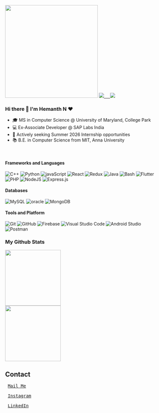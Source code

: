 <img src="https://media.giphy.com/media/p4NLw3I4U0idi/giphy.gif" width="300">

<a href="https://github.com/hemanth-07-11">
    <img src="https://komarev.com/ghpvc/?username=hemanth-07-11&style=plastic"> &nbsp; &nbsp; 
    <img src="https://img.shields.io/github/followers/hemanth-07-11?style=flat&color=blue&label=GitHub%20Followers%20"/></a></a>
</a>
<br>

### Hi there 👋 I'm Hemanth N ❤


- 🎓 MS in Computer Science @ University of Maryland, College Park
- 💻 Ex-Associate Developer @ SAP Labs India
- 🎯 Actively seeking Summer 2026 Internship opportunities
- 📚 B.E. in Computer Science from MIT, Anna University

<br>
<h4><b>Frameworks and Languages</b></h4>

![C++](https://img.shields.io/badge/C++-649ad2?style=flat-square&logo=c%2B%2B&logoColor=white)
![Python](https://img.shields.io/badge/Python-166efa?style=flat-square&logo=Python&logoColor=white)
![javaScript](https://img.shields.io/badge/JavaScript-f5ea1d?style=flat-square&logo=JavaScript&logoColor=black)
![React](https://img.shields.io/badge/React-2bb7f6?style=flat-square&logo=React&logoColor=black)
![Redux](https://img.shields.io/badge/Redux-852de3?style=flat-square&logo=React&logoColor=white)
![Java](https://img.shields.io/badge/Java-ea2d2f?style=flat-square&logo=java&logoColor=black)
![Bash](https://img.shields.io/badge/Bash-636029?style=flat-square&logo=Bash&logoColor=white)
![Flutter](https://img.shields.io/badge/Flutter-30beff?style=flat-square&logo=Flutter&logoColor=white)
![PHP](https://img.shields.io/badge/PHP-181717?style=flat-square&logo=PHP&logoColor=white)
![NodeJS](https://img.shields.io/badge/Node.js-%2343853D.svg?style=flat-square&logo=node-dot-js&logoColor=white)
![Express.js](https://img.shields.io/badge/Express.js-%23404d59.svg?style=flat-square&logo=express&logoColor=%2361DAFB)

<h4><b>Databases</b></h4>

![MySQL](https://img.shields.io/badge/MySQL-ffaa00?style=flat-square&logo=mysql&logoColor=Black)
![oracle](https://img.shields.io/badge/Oracle-F05032?style=flat-square&logo=Oracle&logoColor=white)
![MongoDB](https://img.shields.io/badge/MongoDB-234ea94b?style=flat-square&logo=mongodb&logoColor=white)

<h4><b>Tools and Platform</b></h4>

![Git](https://img.shields.io/badge/Git-F05032?style=flat-square&logo=Git&logoColor=white)
![GitHub](https://img.shields.io/badge/GitHub-181717?style=flat-square&logo=github)
![Firebase](https://img.shields.io/badge/Firebase-ffcb2c?style=flat-square&logo=Firebase&logoColor=white)
![Visual Studio Code](https://img.shields.io/badge/Visual_Studio_Code-007ACC?style=flat-square&logo=Visual-Studio-Code&logoColor=white)
![Android Studio](https://img.shields.io/badge/Android_Studio-3DDC84?style=flat-square&logo=Android-Studio&logoColor=ffffff)
![Postman](https://img.shields.io/badge/Postman-FF6C37?style=flat-square&logo=postman&logoColor=black)


### My Github Stats
<a href="https://github.com/hemanth-07-11">

 
 <img height="180em" src="https://github-readme-stats.vercel.app/api?username=hemanth-07-11&count_private=true&theme=cobalt&hide_border=true&show_icons=true&include_all_commits=true"/><br>
    <img height="180em" src="https://github-readme-stats.vercel.app/api/top-langs/?username=hemanth-07-11&hide=css&theme=cobalt&hide_border=true&langs_count=10&layout=compact"/>

</a>

## Contact
<pre>
 <a href="mailto:hemanthnov2001@gmail.com">Mail Me</a><br>
 <a href="">Instagram</a><br>
 <a href="https://www.linkedin.com/in/hemanth-n-2001/">LinkedIn</a><br>
</pre>
